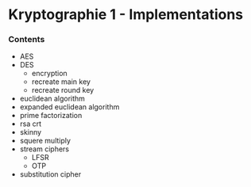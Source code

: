 # Kryptographie 1 - Implementations
### Contents

 - AES
- DES
	- encryption
	- recreate main key
	- recreate round key
- euclidean algorithm
- expanded euclidean algorithm
- prime factorization
- rsa crt
- skinny
- squere multiply
- stream ciphers
	- LFSR
	- OTP
- substitution cipher